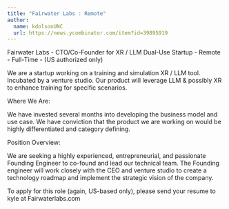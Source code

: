```yaml
---
title: "Fairwater Labs : Remote"
author:
  name: kdolsonUNC
  url: https://news.ycombinator.com/item?id=39895919
---
```

Fairwater Labs - CTO&#x2F;Co-Founder for XR &#x2F; LLM Dual-Use Startup - Remote - Full-Time - (US authorized only)

We are a startup working on a training and simulation XR &#x2F; LLM tool. Incubated by a venture studio. Our product will leverage LLM &amp; possibly XR to enhance training for specific scenarios.

Where We Are:

We have invested several months into developing the business model and use case. We have conviction that the product we are working on would be highly differentiated and category defining.

Position Overview:

We are seeking a highly experienced, entrepreneurial, and passionate Founding Engineer to co-found and lead our technical team. The Founding engineer will work closely with the CEO and venture studio to create a technology roadmap and implement the strategic vision of the company.

To apply for this role (again, US-based only), please send your resume to kyle at Fairwaterlabs.com
